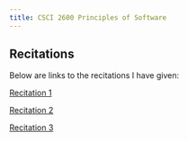 ```yaml
---
title: CSCI 2600 Principles of Software
---
```


## Recitations
Below are links to the recitations I have given:

[Recitation 1](recitation01.pdf)

[Recitation 2](recitation02.pdf)

[Recitation 3](recitation03.pdf)
